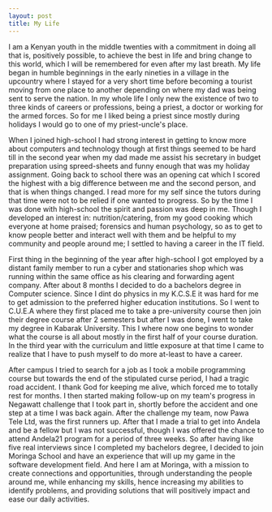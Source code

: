 ```yaml
---
layout: post
title: My Life
---
```


I am a Kenyan youth in the middle twenties with a commitment in doing all that is, positively possible, to achieve the best in life and bring change to this world, which I will be remembered for even after my last breath.
My life began in humble beginnings in the early nineties in a village in the upcountry where I stayed for a very short time before becoming a tourist moving from one place to another depending on where my dad was being sent to serve the nation. In my whole life I only new the existence of two to three kinds of careers or professions, being a priest, a doctor or working for the armed forces. So for me I liked being a priest since mostly during holidays I would go to one of my priest-uncle's place.

When I joined high-school I had strong interest in getting to know more about computers and technology though at first things seemed to be hard till in the second year when my dad made me assist his secretary in budget preparation using spreed-sheets and funny enough that was my holiday assignment. Going back to school there was an opening cat which I scored the highest with a big difference between me and the second person, and that is when things changed. I read more for my self since the tutors during that time were not to be relied if one wanted to progress. So by the time I was done with high-school the spirit and passion was deep in me. Though I developed an interest in: nutrition/catering, from my good cooking which everyone at home praised; forensics  and human psychology, so as to get to know people better and interact well with them and be helpful to my community and people around me; I settled to having a career in the IT field.

First thing in the beginning of the year after high-school I got employed by a distant family member to run a cyber and stationaries shop which was running within the same office as his clearing and forwarding agent company. After about 8 months I decided to do a bachelors degree in Computer science. Since I dint do physics in my K.C.S.E it was hard for me to get admission to the preferred higher education institutions. So I went to C.U.E.A where they first placed me to take a pre-university course then join their degree course after 2 semesters but after I was done, I went to take my degree in Kabarak University. This I where now one begins to wonder what the course is all about mostly in the first half of your course duration. In the third year with the curriculum and little exposure at that time I came to realize that I have to push myself to do more at-least to have a career.

After campus I tried to search for a job as I took a mobile programming course but towards the end of the stipulated curse period, I had a tragic road accident. I thank God for keeping me alive, which forced me to totally rest for months. I then started making follow-up on my team's progress in Negawatt challenge that I took part in, shortly before the accident and one step at a time I was back again. After the challenge my team, now Pawa Tele Ltd, was the first runners up. After that I made a trial to get into Andela and be a fellow but I was not successful, though I was offered the chance to attend Andela21 program for a period of three weeks. So after having like five real interviews since I completed my bachelors degree, I decided to join Moringa School and have an experience that will up my game in the software development field. And here I am at Moringa, with a mission to create connections and opportunities, through understanding the people around me, while enhancing my skills, hence increasing my abilities to identify problems, and providing solutions that will positively impact and ease our daily activities.